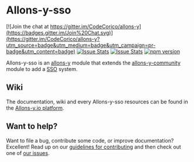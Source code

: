 # Allons-y-sso

[![Join the chat at https://gitter.im/CodeCorico/allons-y](https://badges.gitter.im/Join%20Chat.svg)](https://gitter.im/CodeCorico/allons-y?utm_source=badge&utm_medium=badge&utm_campaign=pr-badge&utm_content=badge)
[![Issue Stats](http://issuestats.com/github/codecorico/allons-y-sso/badge/issue)](http://issuestats.com/github/codecorico/allons-y)
[![Issue Stats](http://issuestats.com/github/codecorico/allons-y-sso/badge/pr)](http://issuestats.com/github/codecorico/allons-y)
[![npm version](https://badge.fury.io/js/allons-y-sso.svg)](https://badge.fury.io/js/allons-y-sso)

Allons-y-sso is an [allons-y](https://github.com/CodeCorico/allons-y) module that extends the [allons-y-community](https://github.com/CodeCorico/allons-y-community) module to add a [SSO](https://en.wikipedia.org/wiki/Single_sign-on) system.

## Wiki

The documentation, wiki and every Allons-y-sso resources can be found in the [Allons-y.io platform](https://allons-y.io).

## Want to help?

Want to file a bug, contribute some code, or improve documentation? Excellent! Read up on our [guidelines for contributing](CONTRIBUTING.md) and then check out one of [our issues](https://github.com/CodeCorico/allons-y-sso/issues).
